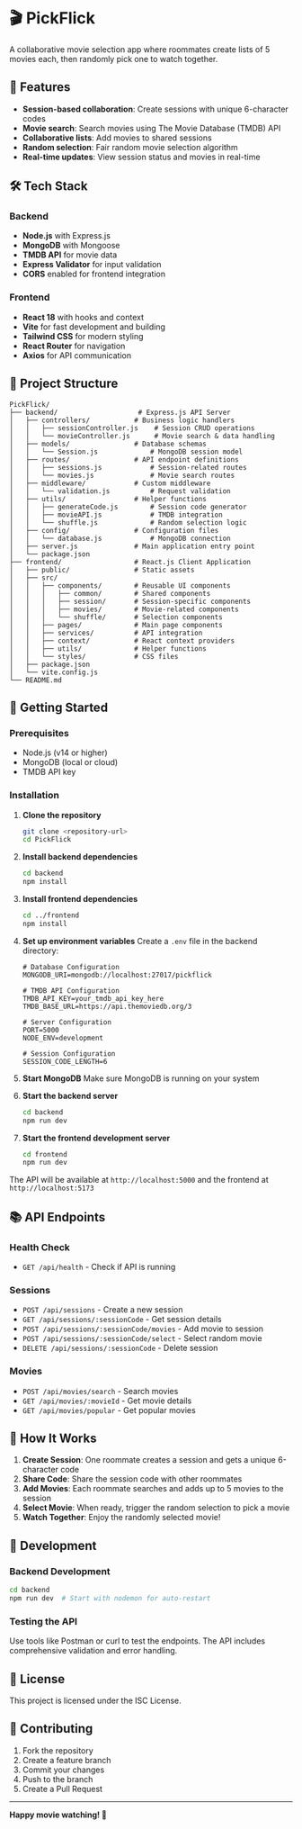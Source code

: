 # 🎬 PickFlick

A collaborative movie selection app where roommates create lists of 5 movies each, then randomly pick one to watch together.

## 🚀 Features

- **Session-based collaboration**: Create sessions with unique 6-character codes
- **Movie search**: Search movies using The Movie Database (TMDB) API
- **Collaborative lists**: Add movies to shared sessions
- **Random selection**: Fair random movie selection algorithm
- **Real-time updates**: View session status and movies in real-time

## 🛠️ Tech Stack

### Backend

- **Node.js** with Express.js
- **MongoDB** with Mongoose
- **TMDB API** for movie data
- **Express Validator** for input validation
- **CORS** enabled for frontend integration

### Frontend

- **React 18** with hooks and context
- **Vite** for fast development and building
- **Tailwind CSS** for modern styling
- **React Router** for navigation
- **Axios** for API communication

## 📁 Project Structure

```
PickFlick/
├── backend/                    # Express.js API Server
│   ├── controllers/           # Business logic handlers
│   │   ├── sessionController.js    # Session CRUD operations
│   │   └── movieController.js      # Movie search & data handling
│   ├── models/                # Database schemas
│   │   └── Session.js             # MongoDB session model
│   ├── routes/                # API endpoint definitions
│   │   ├── sessions.js            # Session-related routes
│   │   └── movies.js              # Movie search routes
│   ├── middleware/            # Custom middleware
│   │   └── validation.js          # Request validation
│   ├── utils/                 # Helper functions
│   │   ├── generateCode.js        # Session code generator
│   │   ├── movieAPI.js            # TMDB integration
│   │   └── shuffle.js             # Random selection logic
│   ├── config/                # Configuration files
│   │   └── database.js            # MongoDB connection
│   ├── server.js              # Main application entry point
│   └── package.json
├── frontend/                  # React.js Client Application
│   ├── public/                # Static assets
│   ├── src/
│   │   ├── components/        # Reusable UI components
│   │   │   ├── common/        # Shared components
│   │   │   ├── session/       # Session-specific components
│   │   │   ├── movies/        # Movie-related components
│   │   │   └── shuffle/       # Selection components
│   │   ├── pages/             # Main page components
│   │   ├── services/          # API integration
│   │   ├── context/           # React context providers
│   │   ├── utils/             # Helper functions
│   │   └── styles/            # CSS files
│   ├── package.json
│   └── vite.config.js
└── README.md
```

## 🚀 Getting Started

### Prerequisites

- Node.js (v14 or higher)
- MongoDB (local or cloud)
- TMDB API key

### Installation

1. **Clone the repository**

   ```bash
   git clone <repository-url>
   cd PickFlick
   ```

2. **Install backend dependencies**

   ```bash
   cd backend
   npm install
   ```

3. **Install frontend dependencies**

   ```bash
   cd ../frontend
   npm install
   ```

4. **Set up environment variables**
   Create a `.env` file in the backend directory:

   ```env
   # Database Configuration
   MONGODB_URI=mongodb://localhost:27017/pickflick

   # TMDB API Configuration
   TMDB_API_KEY=your_tmdb_api_key_here
   TMDB_BASE_URL=https://api.themoviedb.org/3

   # Server Configuration
   PORT=5000
   NODE_ENV=development

   # Session Configuration
   SESSION_CODE_LENGTH=6
   ```

5. **Start MongoDB**
   Make sure MongoDB is running on your system

6. **Start the backend server**

   ```bash
   cd backend
   npm run dev
   ```

7. **Start the frontend development server**
   ```bash
   cd frontend
   npm run dev
   ```

The API will be available at `http://localhost:5000` and the frontend at `http://localhost:5173`

## 📚 API Endpoints

### Health Check

- `GET /api/health` - Check if API is running

### Sessions

- `POST /api/sessions` - Create a new session
- `GET /api/sessions/:sessionCode` - Get session details
- `POST /api/sessions/:sessionCode/movies` - Add movie to session
- `POST /api/sessions/:sessionCode/select` - Select random movie
- `DELETE /api/sessions/:sessionCode` - Delete session

### Movies

- `POST /api/movies/search` - Search movies
- `GET /api/movies/:movieId` - Get movie details
- `GET /api/movies/popular` - Get popular movies

## 🎯 How It Works

1. **Create Session**: One roommate creates a session and gets a unique 6-character code
2. **Share Code**: Share the session code with other roommates
3. **Add Movies**: Each roommate searches and adds up to 5 movies to the session
4. **Select Movie**: When ready, trigger the random selection to pick a movie
5. **Watch Together**: Enjoy the randomly selected movie!

## 🔧 Development

### Backend Development

```bash
cd backend
npm run dev  # Start with nodemon for auto-restart
```

### Testing the API

Use tools like Postman or curl to test the endpoints. The API includes comprehensive validation and error handling.

## 📝 License

This project is licensed under the ISC License.

## 🤝 Contributing

1. Fork the repository
2. Create a feature branch
3. Commit your changes
4. Push to the branch
5. Create a Pull Request

---

**Happy movie watching! 🍿**
